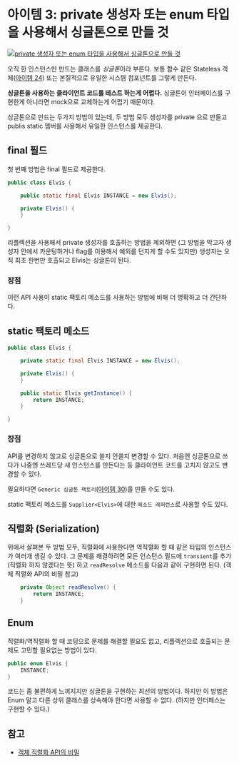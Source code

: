 # 아이템 3: private 생성자 또는 enum 타입을 사용해서 싱글톤으로 만들 것

[![private 생성자 또는 enum 타입을 사용해서 싱글톤으로 만들 것](https://img.youtube.com/vi/xBVPChbtUhM/0.jpg)](https://youtu.be/xBVPChbtUhM)

오직 한 인스턴스만 만드는 클래스를 *싱글톤*이라 부른다. 보통 함수 같은 Stateless 객체([아이템 24](item24.md)) 또는 본질적으로 유일한 시스템 컴포넌트를 그렇게 만든다.

**싱글톤을 사용하는 클라이언트 코드를 테스트 하는게 어렵다.** 싱글톤이 인터페이스를 구현한게 아니라면 mock으로 교체하는게 어렵기 때문이다.

싱글톤으로 만드는 두가지 방법이 있는데, 두 방법 모두 생성자를 private 으로 만들고 publis static 멤버를 사용해서 유일한 인스턴스를 제공한다.

## final 필드

첫 번째 방법은 final 필드로 제공한다.

```java
public class Elvis {

    public static final Elvis INSTANCE = new Elvis();

    private Elvis() {
    }

}
```

리플렉션을 사용해서 private 생성자를 호출하는 방법을 제외하면 (그 방법을 막고자 생성자 안에서 카운팅하거나 flag를 이용해서 예외를 던지게 할 수도 있지만) 생성자는 오직 최초 한번만 호출되고 Elvis는 싱글톤이 된다.

### 장점

이런 API 사용이 static 팩토리 메소드를 사용하는 방법에 비해 더 명확하고 더 간단하다. 

## static 팩토리 메소드

```java
public class Elvis {

    private static final Elvis INSTANCE = new Elvis();

    private Elvis() {
    }

    public static Elvis getInstance() {
        return INSTANCE;
    }

}
```

### 장점

API를 변경하지 않고로 싱글톤으로 쓸지 안쓸지 변경할 수 있다. 처음엔 싱글톤으로 쓰다가 나중엔 쓰레드당 새 인스턴스를 만든다는 등 클라이언트 코드를 고치지 않고도 변경할 수 있다.

필요하다면 `Generic 싱글톤 팩토리`([아이템 30](item30.md))를 만들 수도 있다.

static 팩토리 메소드를 `Supplier<Elvis>`에 대한 `메소드 레퍼런스`로 사용할 수도 있다.

## 직렬화 (Serialization)

위에서 살펴본 두 방법 모두, 직렬화에 사용한다면 역직렬화 할 때 같은 타입의 인스턴스가 여러개 생길 수 있다. 그 문제를 해결하려면 모든 인스턴스 필드에 `transient`를 추가 (직렬화 하지 않겠다는 뜻) 하고 `readResolve` 메소드를 다음과 같이 구현하면 된다. (객체 직렬화 API의 비밀 참고)

```java
    private Object readResolve() {
        return INSTANCE;
    }

```

## Enum

직렬화/역직렬화 할 때 코딩으로 문제를 해결할 필요도 없고, 리플렉션으로 호출되는 문제도 고민할 필요없는 방법이 있다.

```java
public enum Elvis {
    INSTANCE;
}
```

코드는 좀 불편하게 느껴지지만 싱글톤을 구현하는 최선의 방법이다. 하지만 이 방법은 Enum 말고 다른 상위 클래스를 상속해야 한다면 사용할 수 없다. (하지만 인터페스는 구현할 수 있다.)

## 참고

* [객체 직렬화 API의 비밀](http://www.oracle.com/technetwork/articles/java/javaserial-1536170.html)
